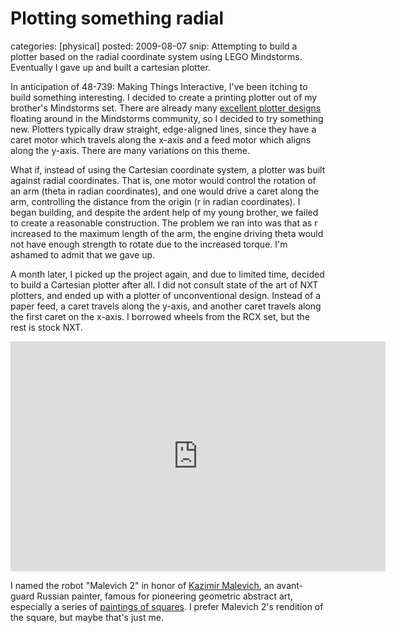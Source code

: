 Plotting something radial
=========================
categories: [physical]
posted: 2009-08-07
snip: Attempting to build a plotter based on the radial coordinate system using LEGO
  Mindstorms. Eventually I gave up and built a cartesian plotter.



In anticipation of 48-739: Making Things Interactive, I've been itching to
build something interesting. I decided to create a printing plotter out of my
brother's Mindstorms set. There are already many [excellent plotter designs][]
floating around in the Mindstorms community, so I decided to try something new.
Plotters typically draw straight, edge-aligned lines, since they have a caret
motor which travels along the x-axis and a feed motor which aligns along the
y-axis. There are many variations on this theme. 

What if, instead of using the Cartesian coordinate system, a plotter was built
against radial coordinates. That is, one motor would control the rotation of an
arm (theta in radian coordinates), and one would drive a caret along the arm,
controlling the distance from the origin (r in radian coordinates). I began
building, and despite the ardent help of my young brother, we failed to create
a reasonable construction. The problem we ran into was that as r increased to
the maximum length of the arm, the engine driving theta would not have enough
strength to rotate due to the increased torque. I'm ashamed to admit that we
gave up. 

A month later, I picked up the project again, and due to limited time, decided
to build a Cartesian plotter after all.  I did not consult state of the art of
NXT plotters, and ended up with a plotter of unconventional design. Instead of
a paper feed, a caret travels along the y-axis, and another caret travels along
the first caret on the x-axis. I borrowed wheels from the RCX set, but the rest
is stock NXT. 

<iframe title="YouTube video player" width="600" height="368"
  src="http://www.youtube.com/embed/tZhqjrHSIfE" frameborder="0"
  allowfullscreen></iframe>

I named the robot "Malevich 2" in honor of [Kazimir Malevich][], an avant-guard
Russian painter, famous for pioneering geometric abstract art, especially a
series of [paintings of squares][]. I prefer Malevich 2's rendition of the
square, but maybe that's just me.

  [excellent plotter designs]: http://www.norgesgade14.dk/plotter.php
  [Kazimir Malevich]: http://en.wikipedia.org/wiki/Kazimir_Malevich
  [paintings of squares]: http://en.wikipedia.org/wiki/File:Malevich.black-square.jpg

